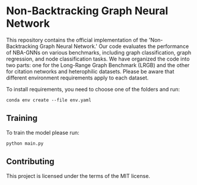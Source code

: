 # Non-Backtracking Graph Neural Network

This repository contains the official implementation of the 'Non-Backtracking Graph Neural Network.'
Our code evaluates the performance of NBA-GNNs on various benchmarks, including graph classification, graph regression, and node classification tasks.
We have organized the code into two parts: one for the Long-Range Graph Benchmark (LRGB) and the other for citation networks and heterophilic datasets.
Please be aware that different environment requirements apply to each dataset.

To install requirements, you need to choose one of the folders and run:

```setup
conda env create --file env.yaml
```

## Training

To train the model please run:

```
python main.py
```

## Contributing

This project is licensed under the terms of the MIT license.

